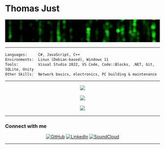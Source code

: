 # Thomas Just

<p align="center">
  <img src="https://github.com/DRgreenT/DrGreenT/blob/master/banner_1.gif" alt="Born in 1983 in Germany – now living under the Greek sun 🇬🇷" width="1024"/>
</p>

---

```plaintext
Languages:     C#, JavaScript, C++
Environments:  Linux (Debian-based), Windows 11
Tools:         Visual Studio 2022, VS Code, Code::Blocks, .NET, Git, SQLite, Unity
Other Skills:  Network basics, electronics, PC building & maintenance
```

---

<p align="center">
  <img src="https://github-readme-stats.vercel.app/api/top-langs/?username=DrGreenT&layout=compact&langs_count=8&theme=default" width="400"/>
</p>

<p align="center">
  <img src="https://github-profile-trophy.vercel.app/?username=DrGreenT&margin-w=10&margin-h=10" width="600"/>
</p>

<p align="center">
  <img src="https://github-readme-stats.vercel.app/api?username=DrGreenT&show_icons=true&count_private=true&theme=default&bg_color=00000000" width="600"/>
</p>
<!--
<p align="center">
  <img src="https://streak-stats.demolab.com/?user=DrGreenT&theme=default" width="600"/>
</p>
<p align="center">
  <img src="https://metrics.lecoq.io/DrGreenT" width="100%"/>
</p>
-->

---

### Connect with me

<p align="center">
  <a href="https://github.com/DrGreenT" target="_blank"><img src="https://cdn.jsdelivr.net/npm/simple-icons@3.0.1/icons/github.svg" alt="GitHub" height="40"/></a>
  <a href="https://www.linkedin.com/in/thomas-just-5136772a5/" target="_blank"><img src="https://cdn.jsdelivr.net/npm/simple-icons@3.0.1/icons/linkedin.svg" alt="LinkedIn" height="40"/></a>
  <a href="https://soundcloud.com/thomasjust" target="_blank"><img src="https://cdn.jsdelivr.net/npm/simple-icons@3.0.1/icons/soundcloud.svg" alt="SoundCloud" height="40"/></a>
</p>

---
